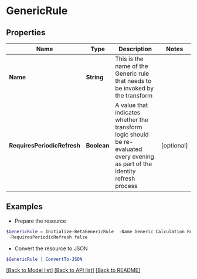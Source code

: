 # GenericRule
## Properties

Name | Type | Description | Notes
------------ | ------------- | ------------- | -------------
**Name** | **String** | This is the name of the Generic rule that needs to be invoked by the transform | 
**RequiresPeriodicRefresh** | **Boolean** | A value that indicates whether the transform logic should be re-evaluated every evening as part of the identity refresh process | [optional] 

## Examples

- Prepare the resource
```powershell
$GenericRule = Initialize-BetaGenericRule  -Name Generic Calculation Rule `
 -RequiresPeriodicRefresh false
```

- Convert the resource to JSON
```powershell
$GenericRule | ConvertTo-JSON
```

[[Back to Model list]](../README.md#documentation-for-models) [[Back to API list]](../README.md#documentation-for-api-endpoints) [[Back to README]](../README.md)

